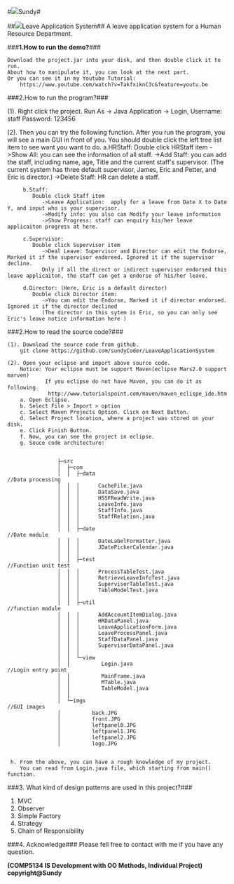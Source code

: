 #![](http://i.imgur.com/S7xBFja.png)Sundy#

##![](http://i.imgur.com/S7xBFja.png)Leave Application System##
A leave application system for a Human Resource Department.

###**1.How to run the demo?**###

	Download the project.jar into your disk, and then double click it to run.
	About how to manipulate it, you can look at the next part.
	Or you can see it in my Youtube Tutorial:
	    https://www.youtube.com/watch?v=TakfxiknC3c&feature=youtu.be
	
###2.How to run the program?###

   (1). Right click the project.
        Run As -> Java Application -> Login,
           Username:   staff
           Password: 123456     
        
   (2). Then you can try the following function.
      After you run the program, you will see a main GUI in front of you.
      You should double click the left tree list item to see want you want to do.
         a.HRStaff: 
            Double click HRStaff item
              ->Show All:  you can see the information of all staff.
              ->Add Staff: you can add the staff, including name, age, Title and the current staff's supervisor.
                    (The current system has three default supervisor, James, Eric and Petter, and Eric is director.)
              ->Delete Staff: HR can delete a  staff.
              
         b.Staff:
            Double click Staff item
               ->Leave Application:  apply for a leave from Date X to Date Y, and input who is your supervisor.
               ->Modify info: you also can Modify your leave information
               ->Show Progress: staff can enquiry his/her leave applicaiton progress at here.
               
         c.Supervisor:
            Double click Supervisor item
               ->Deal Leave: Supervisor and Director can edit the Endorse, Marked it if the supervisor endoreed. Ignored it if the supervisor decline.
               Only if all the direct or indirect supervisor endorsed this leave applicaiton, the staff can get a endorse of his/her leave.
               
         d.Director: (Here, Eric is a default director)
            Double click Director item:
               ->You can edit the Endorse, Marked it if director endorsed. Ignored it if the director declined
               (The director in this sytem is Eric, so you can only see  Eric's leave notice information here )
                     
  
###2.How to read the source code?###

	(1). Download the source code from github.
	    git clone https://github.com/sundyCoder/LeaveApplicationSystem
	    
	(2). Open your eclipse and import above source code.
	    Notice: Your eclipse must be support Maven(eclipse Mars2.0 support marven)
	            If you eclipse do not have Maven, you can do it as following.
	             http://www.tutorialspoint.com/maven/maven_eclispe_ide.htm
	    a. Open Eclipse.
	    b. Select File > Import > option
	    c. Select Maven Projects Option. Click on Next Button.
	    d. Select Project location, where a project was stored on your disk.
	    e. Click Finish Button.
	    f. Now, you can see the project in eclipse.
	    g. Souce code architecture:		
	    	   
						    
					├─src
					│  ├─com 
					│  │  ├─data                                        //Data processing
					│  │  │      CacheFile.java 
					│  │  │      DataSave.java
					│  │  │      HSSFReadWrite.java
					│  │  │      LeaveInfo.java
					│  │  │      StaffInfo.java
					│  │  │      StaffRelation.java
					│  │  │
					│  │  ├─date                                        //Date module
					│  │  │      DateLabelFormatter.java
					│  │  │      JDatePickerCalendar.java
					│  │  │
					│  │  ├─test                                        //Function unit test
					│  │  │      ProcessTableTest.java
					│  │  │      RetrieveLeaveInfoTest.java
					│  │  │      SupervisorTableTest.java
					│  │  │      TableModelTest.java
					│  │  │
					│  │  ├─util                                       //function module
					│  │  │      AddAccountItemDialog.java
					│  │  │      HRDataPanel.java
					│  │  │      LeaveApplicationForm.java
					│  │  │      LeaveProcessPanel.java
					│  │  │      StaffDataPanel.java
					│  │  │      SupervisorDataPanel.java
					│  │  │
					│  │  └─view
					│  │          Login.java                          //Login entry point
					│  │          MainFrame.java
					│  │          MTable.java
					│  │          TableModel.java
					│  │
					│  └─imgs                                         //GUI images
					│          back.JPG
					│          front.JPG
					│          leftpanel0.JPG
					│          leftpanel1.JPG
					│          leftpanel2.JPG
					│          logo.JPG
						
							  
	 h. From the above, you can have a rough knowledge of my project.
	    You can read from Login.java file, which starting from main() function.


###3. What kind of design patterns are used in this project?###
1. MVC
2. Observer
3. Simple Factory
4. Strategy
5. Chain of Responsibility

###4. Acknowledge###
   Please fell free to contact with me if you have any  question.

**(COMP5134 IS Development with OO Methods, Individual Project) copyright@Sundy**
